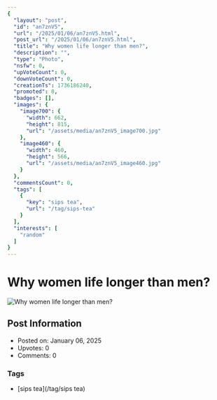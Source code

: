 ```yaml
---
{
  "layout": "post",
  "id": "an7znV5",
  "url": "/2025/01/06/an7znV5.html",
  "post_url": "/2025/01/06/an7znV5.html",
  "title": "Why women life longer than men?",
  "description": "",
  "type": "Photo",
  "nsfw": 0,
  "upVoteCount": 0,
  "downVoteCount": 0,
  "creationTs": 1736186240,
  "promoted": 0,
  "badges": [],
  "images": {
    "image700": {
      "width": 662,
      "height": 815,
      "url": "/assets/media/an7znV5_image700.jpg"
    },
    "image460": {
      "width": 460,
      "height": 566,
      "url": "/assets/media/an7znV5_image460.jpg"
    }
  },
  "commentsCount": 0,
  "tags": [
    {
      "key": "sips tea",
      "url": "/tag/sips-tea"
    }
  ],
  "interests": [
    "random"
  ]
}
---
```


# Why women life longer than men?

![Why women life longer than men?](/assets/media/an7znV5_image700.jpg)

## Post Information

- Posted on: January 06, 2025
- Upvotes: 0
- Comments: 0

### Tags

- [sips tea](/tag/sips tea)
